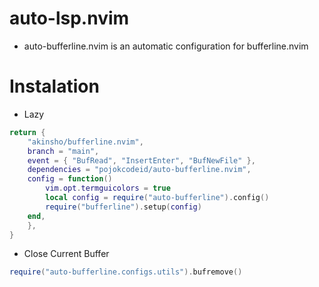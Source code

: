 # auto-lsp.nvim

- auto-bufferline.nvim is an automatic configuration for bufferline.nvim

# Instalation

- Lazy

```lua
return {
	"akinsho/bufferline.nvim",
	branch = "main",
	event = { "BufRead", "InsertEnter", "BufNewFile" },
	dependencies = "pojokcodeid/auto-bufferline.nvim",
	config = function()
		vim.opt.termguicolors = true
		local config = require("auto-bufferline").config()
		require("bufferline").setup(config)
	end,
	},
}
```

- Close Current Buffer

```lua
require("auto-bufferline.configs.utils").bufremove()
```
